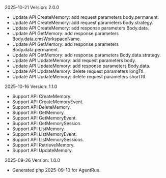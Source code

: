 2025-10-21 Version: 2.0.0
- Update API CreateMemory: add request parameters body.permanent.
- Update API CreateMemory: add request parameters body.strategy.
- Update API CreateMemory: add response parameters Body.data.
- Update API GetMemory: add response parameters Body.data.cmsWorkspaceName.
- Update API GetMemory: add response parameters Body.data.permanent.
- Update API GetMemory: add response parameters Body.data.strategy.
- Update API UpdateMemory: add request parameters body.
- Update API UpdateMemory: add response parameters Body.data.
- Update API UpdateMemory: delete request parameters longTtl.
- Update API UpdateMemory: delete request parameters shortTtl.


2025-10-16 Version: 1.1.0
- Support API CreateMemory.
- Support API CreateMemoryEvent.
- Support API DeleteMemory.
- Support API GetMemory.
- Support API GetMemoryEvent.
- Support API GetMemorySession.
- Support API ListMemory.
- Support API ListMemoryEvent.
- Support API ListMemorySessions.
- Support API RetrieveMemory.
- Support API UpdateMemory.


2025-09-26 Version: 1.0.0
- Generated php 2025-09-10 for AgentRun.

